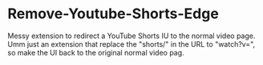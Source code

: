 # Remove-Youtube-Shorts-Edge
Messy extension to redirect a YouTube Shorts IU to the normal video page.
Umm just an extension that replace the "shorts/" in the URL to "watch?v=", so make the UI back to the original normal video pag.
